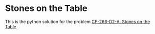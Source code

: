 # Stones on the Table
This is the python solution for the problem [CF-266-D2-A: Stones on the Table](https://codeforces.com/contest/266/problem/A).
